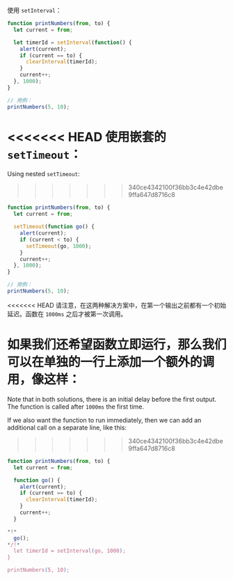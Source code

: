 
使用 `setInterval`：

```js run
function printNumbers(from, to) {
  let current = from;

  let timerId = setInterval(function() {
    alert(current);
    if (current == to) {
      clearInterval(timerId);
    }
    current++;
  }, 1000);
}

// 用例：
printNumbers(5, 10);
```

<<<<<<< HEAD
使用嵌套的 `setTimeout`：
=======
Using nested `setTimeout`:
>>>>>>> 340ce4342100f36bb3c4e42dbe9ffa647d8716c8


```js run
function printNumbers(from, to) {
  let current = from;

  setTimeout(function go() {
    alert(current);
    if (current < to) {
      setTimeout(go, 1000);
    }
    current++;
  }, 1000);
}

// 用例：
printNumbers(5, 10);
```

<<<<<<< HEAD
请注意，在这两种解决方案中，在第一个输出之前都有一个初始延迟。函数在 `1000ms` 之后才被第一次调用。

如果我们还希望函数立即运行，那么我们可以在单独的一行上添加一个额外的调用，像这样：
=======
Note that in both solutions, there is an initial delay before the first output. The function is called after `1000ms` the first time.

If we also want the function to run immediately, then we can add an additional call on a separate line, like this:
>>>>>>> 340ce4342100f36bb3c4e42dbe9ffa647d8716c8

```js run
function printNumbers(from, to) {
  let current = from;

  function go() {
    alert(current);
    if (current == to) {
      clearInterval(timerId);
    }
    current++;
  }

*!*
  go();
*/!*
  let timerId = setInterval(go, 1000);
}

printNumbers(5, 10);
```

